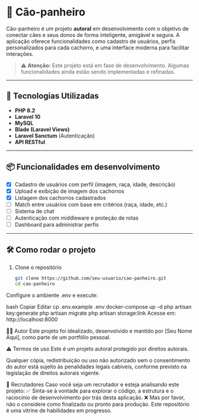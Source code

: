 # 🐾 Cão-panheiro

Cão-panheiro é um projeto **autoral** em desenvolvimento com o objetivo de conectar cães e seus donos de forma inteligente, amigável e segura. A aplicação oferece funcionalidades como cadastro de usuários, perfis personalizados para cada cachorro, e uma interface moderna para facilitar interações.

> ⚠️ **Atenção:** Este projeto está em fase de desenvolvimento. Algumas funcionalidades ainda estão sendo implementadas e refinadas.

---

## 🚀 Tecnologias Utilizadas

- **PHP 8.2**
- **Laravel 10**
- **MySQL**
- **Blade (Laravel Views)**
- **Laravel Sanctum** (Autenticação)
- **API RESTful**

---

## 📦 Funcionalidades em desenvolvimento

- [x] Cadastro de usuários com perfil (imagem, raça, idade, descrição)
- [x] Upload e exibição de imagem dos cachorros
- [x] Listagem dos cachorros cadastrados
- [ ] Match entre usuários com base em critérios (raça, idade, etc.)
- [ ] Sistema de chat
- [ ] Autenticação com middleware e proteção de rotas
- [ ] Dashboard para administrar perfis

---

## 🛠️ Como rodar o projeto

1. Clone o repositório
   ```bash
   git clone https://github.com/seu-usuario/cao-panheiro.git
   cd cao-panheiro
Configure o ambiente .env e execute:

bash
Copiar
Editar
cp .env.example .env
docker-compose up -d
php artisan key:generate
php artisan migrate
php artisan storage:link
Acesse em: http://localhost:8000

👨‍💻 Autor
Este projeto foi idealizado, desenvolvido e mantido por [Seu Nome Aqui], como parte de um portfólio pessoal.

⚠️ Termos de uso
Este é um projeto autoral protegido por direitos autorais.

Qualquer cópia, redistribuição ou uso não autorizado sem o consentimento do autor está sujeito às penalidades legais cabíveis, conforme previsto na legislação de direitos autorais vigente.

💼 Recrutadores
Caso você seja um recrutador e esteja analisando este projeto:
✅ Sinta-se à vontade para explorar o código, a estrutura e o raciocínio de desenvolvimento por trás desta aplicação.
❌ Mas por favor, não o considere como finalizado ou pronto para produção. Este repositório é uma vitrine de habilidades em progresso.
